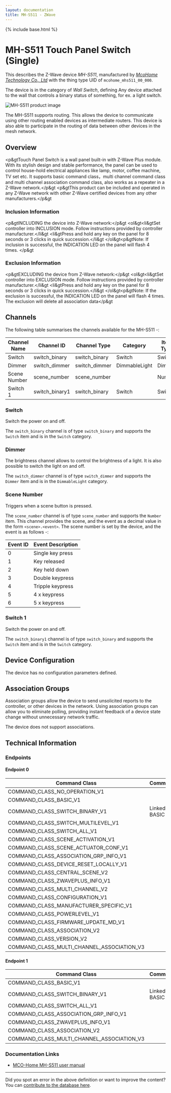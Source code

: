 ```yaml
---
layout: documentation
title: MH-S511 - ZWave
---
```


{% include base.html %}

# MH-S511 Touch Panel Switch (Single)
This describes the Z-Wave device *MH-S511*, manufactured by *[McoHome Technology Co., Ltd](http://www.mcohome.com/)* with the thing type UID of ```mcohome_mhs511_00_000```.

The device is in the category of *Wall Switch*, defining Any device attached to the wall that controls a binary status of something, for ex. a light switch.

![MH-S511 product image](https://opensmarthouse.org/zwavedatabase/1250/image/)


The MH-S511 supports routing. This allows the device to communicate using other routing enabled devices as intermediate routers.  This device is also able to participate in the routing of data between other devices in the mesh network.

## Overview

<p&gtTouch Panel Switch is a wall panel built-in with Z-Wave Plus module. With its stylish design and stable performance, the panel can be used to control house-hold electrical appliances like lamp, motor, coffee machine, TV set etc. It supports basic command class，multi channel command class and multi channel association command class, also works as a repeater in a Z-Wave network.</p&gt <p&gtThis product can be included and operated in any Z-Wave network with other Z-Wave certified devices from any other manufacturers.</p&gt

### Inclusion Information

<p&gtINCLUDING the device into Z-Wave network:</p&gt <ol&gt<li&gtSet controller into INCLUSION mode. Follow instructions provided by controller manufacturer.</li&gt <li&gtPress and hold any key on the panel for 8 seconds or 3 clicks in quick succession.</li&gt </ol&gt<p&gtNote: If inclusion is successful, the INDICATION LED on the panel will flash 4 times. </p&gt

### Exclusion Information

<p&gtEXCLUDING the device from Z-Wave network:</p&gt <ol&gt<li&gtSet controller into EXCLUSION mode. Follow instructions provided by controller manufacturer.</li&gt <li&gtPress and hold any key on the panel for 8 seconds or 3 clicks in quick succession.</li&gt </ol&gt<p&gtNote: If the exclusion is successful, the INDICATION LED on the panel will flash 4 times. The exclusion will delete all association data</p&gt

## Channels

The following table summarises the channels available for the MH-S511 -:

| Channel Name | Channel ID | Channel Type | Category | Item Type |
|--------------|------------|--------------|----------|-----------|
| Switch | switch_binary | switch_binary | Switch | Switch | 
| Dimmer | switch_dimmer | switch_dimmer | DimmableLight | Dimmer | 
| Scene Number | scene_number | scene_number |  | Number | 
| Switch 1 | switch_binary1 | switch_binary | Switch | Switch | 

### Switch
Switch the power on and off.

The ```switch_binary``` channel is of type ```switch_binary``` and supports the ```Switch``` item and is in the ```Switch``` category.

### Dimmer
The brightness channel allows to control the brightness of a light.
            It is also possible to switch the light on and off.

The ```switch_dimmer``` channel is of type ```switch_dimmer``` and supports the ```Dimmer``` item and is in the ```DimmableLight``` category.

### Scene Number
Triggers when a scene button is pressed.

The ```scene_number``` channel is of type ```scene_number``` and supports the ```Number``` item.
This channel provides the scene, and the event as a decimal value in the form ```<scene>.<event>```. The scene number is set by the device, and the event is as follows -:

| Event ID | Event Description  |
|----------|--------------------|
| 0        | Single key press   |
| 1        | Key released       |
| 2        | Key held down      |
| 3        | Double keypress    |
| 4        | Tripple keypress   |
| 5        | 4 x keypress       |
| 6        | 5 x keypress       |

### Switch 1
Switch the power on and off.

The ```switch_binary1``` channel is of type ```switch_binary``` and supports the ```Switch``` item and is in the ```Switch``` category.



## Device Configuration

The device has no configuration parameters defined.

## Association Groups

Association groups allow the device to send unsolicited reports to the controller, or other devices in the network. Using association groups can allow you to eliminate polling, providing instant feedback of a device state change without unnecessary network traffic.

The device does not support associations.
## Technical Information

### Endpoints

#### Endpoint 0

| Command Class | Comment |
|---------------|---------|
| COMMAND_CLASS_NO_OPERATION_V1| |
| COMMAND_CLASS_BASIC_V1| |
| COMMAND_CLASS_SWITCH_BINARY_V1| Linked to BASIC|
| COMMAND_CLASS_SWITCH_MULTILEVEL_V1| |
| COMMAND_CLASS_SWITCH_ALL_V1| |
| COMMAND_CLASS_SCENE_ACTIVATION_V1| |
| COMMAND_CLASS_SCENE_ACTUATOR_CONF_V1| |
| COMMAND_CLASS_ASSOCIATION_GRP_INFO_V1| |
| COMMAND_CLASS_DEVICE_RESET_LOCALLY_V1| |
| COMMAND_CLASS_CENTRAL_SCENE_V2| |
| COMMAND_CLASS_ZWAVEPLUS_INFO_V1| |
| COMMAND_CLASS_MULTI_CHANNEL_V2| |
| COMMAND_CLASS_CONFIGURATION_V1| |
| COMMAND_CLASS_MANUFACTURER_SPECIFIC_V1| |
| COMMAND_CLASS_POWERLEVEL_V1| |
| COMMAND_CLASS_FIRMWARE_UPDATE_MD_V1| |
| COMMAND_CLASS_ASSOCIATION_V2| |
| COMMAND_CLASS_VERSION_V2| |
| COMMAND_CLASS_MULTI_CHANNEL_ASSOCIATION_V3| |
#### Endpoint 1

| Command Class | Comment |
|---------------|---------|
| COMMAND_CLASS_BASIC_V1| |
| COMMAND_CLASS_SWITCH_BINARY_V1| Linked to BASIC|
| COMMAND_CLASS_SWITCH_ALL_V1| |
| COMMAND_CLASS_ASSOCIATION_GRP_INFO_V1| |
| COMMAND_CLASS_ZWAVEPLUS_INFO_V1| |
| COMMAND_CLASS_ASSOCIATION_V2| |
| COMMAND_CLASS_MULTI_CHANNEL_ASSOCIATION_V3| |

### Documentation Links

* [MCO-Home MH-S511 user manual](https://opensmarthouse.org/zwavedatabase/1250/MCO-Home-511-20180227145212.pdf)

---

Did you spot an error in the above definition or want to improve the content?
You can [contribute to the database here](https://opensmarthouse.org/zwavedatabase/1250).
